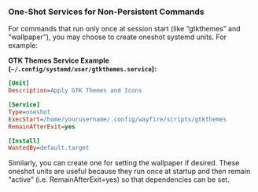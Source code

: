 ### One-Shot Services for Non-Persistent Commands

For commands that run only once at session start (like “gtkthemes” and “wallpaper”), you may choose to create oneshot systemd units. For example:

**GTK Themes Service Example (`~/.config/systemd/user/gtkthemes.service`):**

```ini
[Unit]
Description=Apply GTK Themes and Icons

[Service]
Type=oneshot
ExecStart=/home/yourusername/.config/wayfire/scripts/gtkthemes
RemainAfterExit=yes

[Install]
WantedBy=default.target
```

Similarly, you can create one for setting the wallpaper if desired. These oneshot units are useful because they run once at startup and then remain “active” (i.e. RemainAfterExit=yes) so that dependencies can be set.
